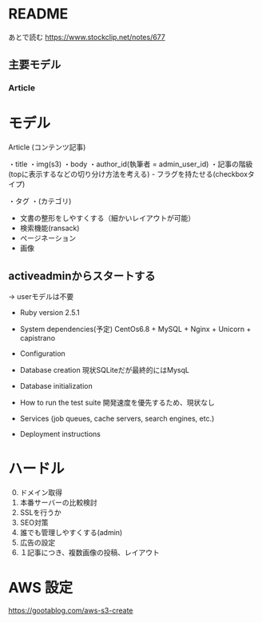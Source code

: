 # README
あとで読む
https://www.stockclip.net/notes/677

## 主要モデル

### Article
# モデル

Article (コンテンツ記事)

  ・title
  ・img(s3)
  ・body
  ・author_id(執筆者 = admin_user_id)
  ・記事の階級(topに表示するなどの切り分け方法を考える)
      - フラグを持たせる(checkboxタイプ)

  ・タグ
  ・(カテゴリ)

  - 文書の整形をしやすくする（細かいレイアウトが可能）
  - 検索機能(ransack)
  - ページネーション
  - 画像



## activeadminからスタートする
→ userモデルは不要

* Ruby version
   2.5.1

* System dependencies(予定)
  CentOs6.8 + MySQL + Nginx + Unicorn + capistrano

* Configuration

* Database creation
現状SQLiteだが最終的にはMysqL

* Database initialization

* How to run the test suite
  開発速度を優先するため、現状なし

* Services (job queues, cache servers, search engines, etc.)


* Deployment instructions


# ハードル
  0. ドメイン取得
  1. 本番サーバーの比較検討
  2. SSLを行うか
  3. SEO対策
  4. 誰でも管理しやすくする(admin)
  5. 広告の設定
  6. １記事につき、複数画像の投稿、レイアウト


# AWS 設定
 https://gootablog.com/aws-s3-create
